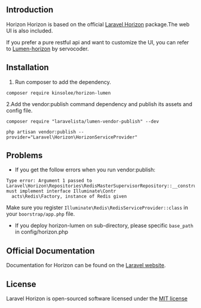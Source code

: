 ## Introduction

Horizon Horizon is based on the official [Laravel Horizon](https://github.com/laravel/horizon) package.The web UI is also included.

If you prefer a pure restful api and want to customize the UI, you can refer to [Lumen-horizon](https://github.com/servocoder/lumen-horizon) by servocoder.

## Installation

1. Run composer to add the dependency.

```
composer require kinsolee/horizon-lumen
```

2.Add the vendor:publish command dependency and publish its assets and config file. 

```text
composer require "laravelista/lumen-vendor-publish" --dev
```

```text
php artisan vendor:publish --provider="Laravel\Horizon\HorizonServiceProvider"
``` 

## Problems
* If you get the follow errors when you run vendor:publish:
```
Type error: Argument 1 passed to Laravel\Horizon\Repositories\RedisMasterSupervisorRepository::__construct() must implement interface Illuminate\Contr
  acts\Redis\Factory, instance of Redis given
```
Make sure you register `Illuminate\Redis\RedisServiceProvider::class` in your `boorstrap/app.php` file.

* If you deploy horizon-lumen on sub-directory, please specific `base_path` in config/horizon.php
## Official Documentation

Documentation for Horizon can be found on the [Laravel website](http://laravel.com/docs/horizon).

## License

Laravel Horizon is open-sourced software licensed under the [MIT license](http://opensource.org/licenses/MIT)
